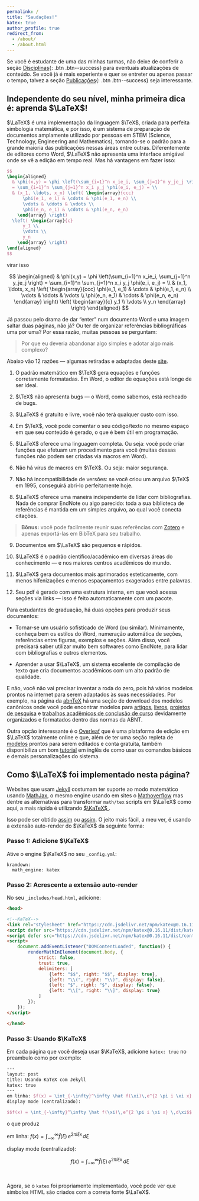 ```yaml
---
permalink: /
title: "Saudações!"
katex: true
author_profile: true
redirect_from: 
  - /about/
  - /about.html
---
```


Se você é estudante de uma das minhas turmas, não deixe de conferir a seção [Disciplinas](https://antmelo.github.io/teaching/){: .btn .btn--success} para eventuais atualizações de conteúdo. Se você já é mais experiente e quer se entreter ou apenas passar o tempo, talvez a seção [Publicações](https://antmelo.github.io/publications/){: .btn .btn--success} seja interessante.

## Independente do seu nível, minha primeira dica é: aprenda $\LaTeX$!

$\LaTeX$ é uma implementação da linguagem $\TeX$, criada para perfeita simbologia matemática, e por isso, é um sistema de preparação de documentos amplamente utilizado por pessoas em STEM (Science, Technology, Engineering and Mathematics), tornando-se o padrão para a grande maioria das publicações nessas áreas entre outras. Diferentemente de editores como Word, $\LaTeX$ não apresenta uma interface amigável onde se vê a edição em tempo real. Mas há vantagens em fazer isso:
```latex
$$
\begin{aligned}
  & \phi(x,y) = \phi \left(\sum_{i=1}^n x_ie_i, \sum_{j=1}^n y_je_j \right)
  = \sum_{i=1}^n \sum_{j=1}^n x_i y_j \phi(e_i, e_j) = \\
  & (x_1, \ldots, x_n) \left( \begin{array}{ccc}
      \phi(e_1, e_1) & \cdots & \phi(e_1, e_n) \\
      \vdots & \ddots & \vdots \\
      \phi(e_n, e_1) & \cdots & \phi(e_n, e_n)
    \end{array} \right)
  \left( \begin{array}{c}
      y_1 \\
      \vdots \\
      y_n
    \end{array} \right)
\end{aligned}
$$
```
virar isso

$$
\begin{aligned}
  & \phi(x,y) = \phi \left(\sum_{i=1}^n x_ie_i, \sum_{j=1}^n y_je_j \right)
  = \sum_{i=1}^n \sum_{j=1}^n x_i y_j \phi(e_i, e_j) = \\
  & (x_1, \ldots, x_n) \left( \begin{array}{ccc}
      \phi(e_1, e_1) & \cdots & \phi(e_1, e_n) \\
      \vdots & \ddots & \vdots \\
      \phi(e_n, e_1) & \cdots & \phi(e_n, e_n)
    \end{array} \right)
  \left( \begin{array}{c}
      y_1 \\
      \vdots \\
      y_n
    \end{array} \right)
\end{aligned}
$$


Já passou pelo drama de dar “enter” num documento Word e uma imagem saltar duas páginas, não já? Ou ter de organizar referências bibliográficas uma por uma? Por essa razão, muitas pessoas se perguntam:

> Por que eu deveria abandonar algo simples e adotar algo mais complexo?

Abaixo vão 12 razões — algumas retiradas e adaptadas deste [site](http://web.mit.edu/klund/www/urk/texvword.html).

1. O padrão matemático em $\TeX$ gera equações e funções corretamente formatadas. Em Word, o editor de equações está longe de ser ideal.

2. $\TeX$ não apresenta bugs — o Word, como sabemos, está recheado de bugs.

3. $\LaTeX$ é gratuito e livre, você não terá qualquer custo com isso.

4. Em $\TeX$, você pode comentar o seu código/texto no mesmo espaço em que seu conteúdo é gerado, o que é bem útil em programação.

5. $\LaTeX$ oferece uma linguagem completa. Ou seja: você pode criar funções que efetuam um procedimento para você (muitas dessas funções não podem ser criadas via macros em Word).

6. Não há vírus de macros em $\TeX$. Ou seja: maior segurança.

7. Não há incompatibilidade de versões: se você criou um arquivo $\TeX$ em 1995, conseguirá abri-lo perfeitamente hoje.

8. $\LaTeX$ oferece uma maneira independente de lidar com bibliografias. Nada de comprar EndNote ou algo parecido: toda a sua biblioteca de referências é mantida em um simples arquivo, ao qual você conecta citações.
> **Bônus:** você pode facilmente reunir suas referências com [Zotero](https://www.zotero.org/) e apenas exportá-las em BibTeX para seu trabalho.

9. Documentos em $\LaTeX$ são pequenos e rápidos.

10. $\LaTeX$ é o padrão científico/acadêmico em diversas áreas do conhecimento — e nos maiores centros acadêmicos do mundo.

11. $\LaTeX$ gera documentos mais aprimorados esteticamente, com menos hifenizações e menos espaçamentos exagerados entre palavras.

12. Seu pdf é gerado com uma estrutura interna, em que você acessa seções via links — isso é feito automaticamente com um pacote.

Para estudantes de graduação, há duas opções para produzir seus documentos:

+ Tornar-se um usuário sofisticado de Word (ou similar). Minimamente, conheça bem os estilos do Word, numeração automática de seções, referências entre figuras, exemplos e seções. Além disso, você precisará saber utilizar muito bem softwares como EndNote, para lidar com bibliografias e outros elementos.

+ Aprender a usar $\LaTeX$, um sistema excelente de compilação de texto que cria documentos acadêmicos com um alto padrão de qualidade. 

E não, você não vai precisar inventar a roda do zero, pois há vários modelos prontos na internet para serem adaptados às suas necessidades. Por exemplo, na página da [abnTeX](https://www.abntex.net.br/) há uma seção de download dos modelos canônicos onde você pode encontrar modelos para [artigos](http://mirrors.ctan.org/macros/latex/contrib/abntex2/doc/examples/abntex2-modelo-artigo.pdf), [livros](http://mirrors.ctan.org/macros/latex/contrib/abntex2/doc/examples/abntex2-modelo-livro.pdf), [projetos de pesquisa](https://www.abntex.net.br/) e [trabalhos acadêmicos de conclusão de curso](https://linorg.usp.br/CTAN/macros/latex/contrib/abntex2/doc/examples/abntex2-modelo-trabalho-academico.pdf) devidamente organizados e formatados dentro das normas da ABNT.

Outra opção interessante é o [Overleaf](https://pt.overleaf.com/) que é uma plataforma de edição em $\LaTeX$ totalmente online e que, além de ter uma seção repleta de [modelos](https://pt.overleaf.com/latex/templates) prontos para serem editados e conta gratuita, também disponibiliza um bom [tutorial](https://www.overleaf.com/learn/latex/Learn_LaTeX_in_30_minutes) em inglês de como usar os comandos básicos e demais personalizações do sistema.

## Como $\LaTeX$ foi implementado nesta página?

Websites que usam [Jekyll](https://jekyllrb.com/) costumam ter suporte ao modo matemático usando [MathJax](https://www.mathjax.org/), o mesmo engine usando em sites o [Mathoverflow](https://mathoverflow.net) mas dentre as alternativas para transformar `math/tex` scripts em $\LaTeX$ como aqui, a mais rápida é utilizando [ $\KaTeX$ ](https://katex.org/).

Isso pode ser obtido [assim](https://github.com/rohanchandra/type-theme/blob/c8138f98f5d3d058d6b1467c72b5ab63b51d2eb5/js/katex_init.js) ou [assim](https://xuc.me/blog/katex-and-jekyll/#). O jeito mais fácil, a meu ver, é usando a extensão auto-render do $\KaTeX$ da seguinte forma:

### Passo 1: Adicione $\KaTeX$

Ative o engine $\KaTeX$ no seu `_config.yml`:

```
kramdown:
  math_engine: katex
```
### Passo 2: Acrescente a extensão auto-render

No seu  `_includes/head.html`, adicione:

```html
<head>

<!--KaTeX-->
<link rel="stylesheet" href="https://cdn.jsdelivr.net/npm/katex@0.16.11/dist/katex.min.css" integrity="sha384-nB0miv6/jRmo5UMMR1wu3Gz6NLsoTkbqJghGIsx//Rlm+ZU03BU6SQNC66uf4l5+" crossorigin="anonymous">
<script defer src="https://cdn.jsdelivr.net/npm/katex@0.16.11/dist/katex.min.js" integrity="sha384-7zkQWkzuo3B5mTepMUcHkMB5jZaolc2xDwL6VFqjFALcbeS9Ggm/Yr2r3Dy4lfFg" crossorigin="anonymous"></script>
<script defer src="https://cdn.jsdelivr.net/npm/katex@0.16.11/dist/contrib/auto-render.min.js" integrity="sha384-43gviWU0YVjaDtb/GhzOouOXtZMP/7XUzwPTstBeZFe/+rCMvRwr4yROQP43s0Xk" crossorigin="anonymous"></script>
<script>
    document.addEventListener("DOMContentLoaded", function() {
        renderMathInElement(document.body, {
            strict: false,
            trust: true,
            delimiters: [
                {left: "$$", right: "$$", display: true},
                {left: "\\(", right: "\\)", display: false},
                {left: "$", right: "$", display: false},
                {left: "\\[", right: "\\]", display: true}
            ]
        });
    });
</script>

</head>
```

### Passo 3: Usando $\KaTeX$

Em cada página que você deseja usar $\KaTeX$, adicione `katex: true` no preambulo como por exemplo:

```latex
---
layout: post
title: Usando KaTeX com Jekyll
katex: true
---
em linha: $f(x) = \int_{-\infty}^\infty \hat f(\xi)\,e^{2 \pi i \xi x} \,d\xi$
display mode (centralizado):

$$f(x) = \int_{-\infty}^\infty \hat f(\xi)\,e^{2 \pi i \xi x} \,d\xi$$
```
o que produz

 <div class="btn--light-outline">

 em linha: $f(x) = \int_{-\infty}^\infty \hat f(\xi)\,e^{2 \pi i \xi x} \,d\xi$ <br> 
 
 display mode (centralizado):
 
 $$f(x) = \int_{-\infty}^\infty \hat f(\xi)\,e^{2 \pi i \xi x} \,d\xi$$
 </div>
 
<br> 
 
Agora, se o `katex` foi propriamente implementado, você pode ver que símbolos HTML são criados com a correta fonte $\LaTeX$.
